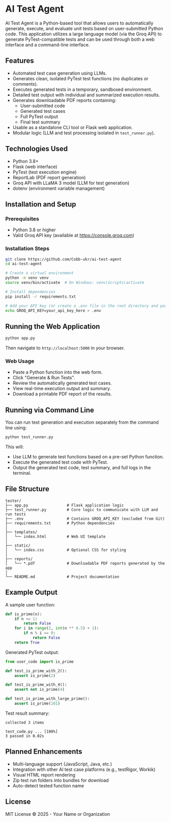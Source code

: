 # AI Test Agent

AI Test Agent is a Python-based tool that allows users to automatically generate, execute, and evaluate unit tests based on user-submitted Python code. This application utilizes a large language model (via the Groq API) to generate PyTest-compatible tests and can be used through both a web interface and a command-line interface.

## Features

- Automated test case generation using LLMs.
- Generates clean, isolated PyTest test functions (no duplicates or comments).
- Executes generated tests in a temporary, sandboxed environment.
- Detailed test output with individual and summarized execution results.
- Generates downloadable PDF reports containing:
  - User-submitted code
  - Generated test cases
  - Full PyTest output
  - Final test summary
- Usable as a standalone CLI tool or Flask web application.
- Modular logic (LLM and test processing isolated in `test_runner.py`).

## Technologies Used

- Python 3.8+
- Flask (web interface)
- PyTest (test execution engine)
- ReportLab (PDF report generation)
- Groq API with LLaMA 3 model (LLM for test generation)
- dotenv (environment variable management)

## Installation and Setup

### Prerequisites

- Python 3.8 or higher
- Valid Groq API key (available at https://console.groq.com)

### Installation Steps

```bash
git clone https://github.com/Cobb-ukr/ai-test-agent
cd ai-test-agent

# Create a virtual environment
python -m venv venv
source venv/bin/activate  # On Windows: venv\Scripts\activate

# Install dependencies
pip install -r requirements.txt

# Add your API key (or create a .env file in the root directory and paste the api key in the following format: GROQ_API_KEY=your_api_key_here )
echo GROQ_API_KEY=your_api_key_here > .env
```

## Running the Web Application

```bash
python app.py
```

Then navigate to `http://localhost:5000` in your browser.

### Web Usage

- Paste a Python function into the web form.
- Click "Generate & Run Tests".
- Review the automatically generated test cases.
- View real-time execution output and summary.
- Download a printable PDF report of the results.

## Running via Command Line

You can run test generation and execution separately from the command line using:

```bash
python test_runner.py
```

This will:
- Use LLM to generate test functions based on a pre-set Python function.
- Execute the generated test code with PyTest.
- Output the generated test code, test summary, and full logs in the terminal.

## File Structure

```
tester/
├── app.py                 # Flask application logic
├── test_runner.py         # Core logic to communicate with LLM and run tests
├── .env                   # Contains GROQ_API_KEY (excluded from Git)
├── requirements.txt       # Python dependencies
│
├── templates/
│   └── index.html         # Web UI template
│
├── static/
│   └── index.css          # Optional CSS for styling
│
├── reports/
│   └── *.pdf              # Downloadable PDF reports generated by the app
│
└── README.md              # Project documentation
```

## Example Output

A sample user function:

```python
def is_prime(n):
    if n <= 1:
        return False
    for i in range(2, int(n ** 0.5) + 1):
        if n % i == 0:
            return False
    return True
```

Generated PyTest output:

```python
from user_code import is_prime

def test_is_prime_with_2():
    assert is_prime(2)

def test_is_prime_with_4():
    assert not is_prime(4)

def test_is_prime_with_large_prime():
    assert is_prime(101)
```

Test result summary:

```
collected 3 items

test_code.py ... [100%]
3 passed in 0.02s
```

## Planned Enhancements

- Multi-language support (JavaScript, Java, etc.)
- Integration with other AI test case platforms (e.g., testRigor, Workik)
- Visual HTML report rendering
- Zip test run folders into bundles for download
- Auto-detect tested function name

## License

MIT License © 2025 - Your Name or Organization
